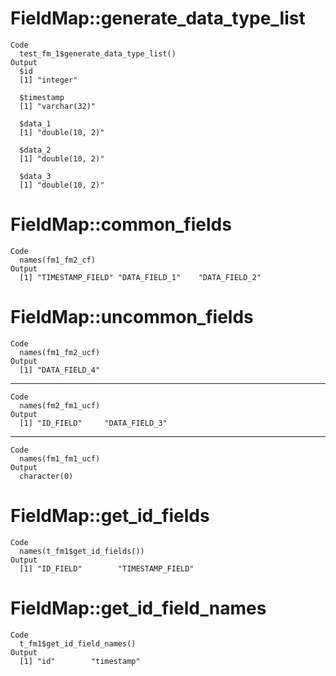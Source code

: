 # FieldMap::generate_data_type_list

    Code
      test_fm_1$generate_data_type_list()
    Output
      $id
      [1] "integer"
      
      $timestamp
      [1] "varchar(32)"
      
      $data_1
      [1] "double(10, 2)"
      
      $data_2
      [1] "double(10, 2)"
      
      $data_3
      [1] "double(10, 2)"
      

# FieldMap::common_fields

    Code
      names(fm1_fm2_cf)
    Output
      [1] "TIMESTAMP_FIELD" "DATA_FIELD_1"    "DATA_FIELD_2"   

# FieldMap::uncommon_fields

    Code
      names(fm1_fm2_ucf)
    Output
      [1] "DATA_FIELD_4"

---

    Code
      names(fm2_fm1_ucf)
    Output
      [1] "ID_FIELD"     "DATA_FIELD_3"

---

    Code
      names(fm1_fm1_ucf)
    Output
      character(0)

# FieldMap::get_id_fields

    Code
      names(t_fm1$get_id_fields())
    Output
      [1] "ID_FIELD"        "TIMESTAMP_FIELD"

# FieldMap::get_id_field_names

    Code
      t_fm1$get_id_field_names()
    Output
      [1] "id"        "timestamp"

